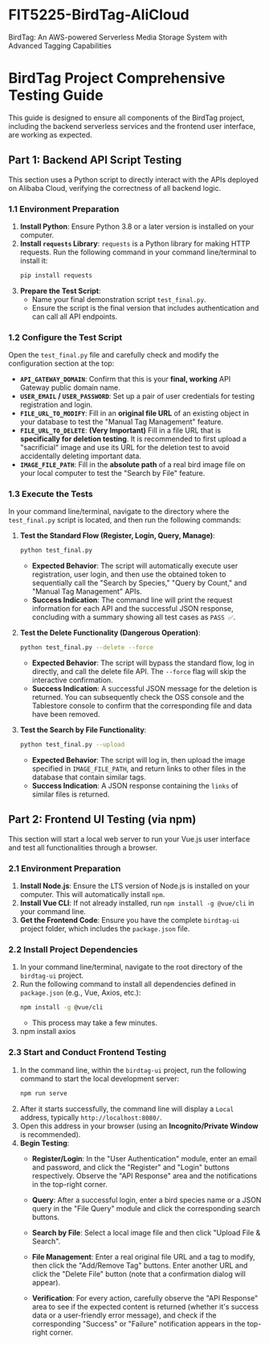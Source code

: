# FIT5225-BirdTag-AliCloud
BirdTag: An AWS-powered Serverless Media Storage System with Advanced Tagging Capabilities
# BirdTag Project Comprehensive Testing Guide

This guide is designed to ensure all components of the BirdTag project, including the backend serverless services and the frontend user interface, are working as expected.

## Part 1: Backend API Script Testing

This section uses a Python script to directly interact with the APIs deployed on Alibaba Cloud, verifying the correctness of all backend logic.

### 1.1 Environment Preparation

1.  **Install Python**: Ensure Python 3.8 or a later version is installed on your computer.
2.  **Install `requests` Library**: `requests` is a Python library for making HTTP requests. Run the following command in your command line/terminal to install it:
    ```bash
    pip install requests
    ```
3.  **Prepare the Test Script**:
    * Name your final demonstration script `test_final.py`.
    * Ensure the script is the final version that includes authentication and can call all API endpoints.

### 1.2 Configure the Test Script

Open the `test_final.py` file and carefully check and modify the configuration section at the top:

* **`API_GATEWAY_DOMAIN`**: Confirm that this is your **final, working** API Gateway public domain name.
* **`USER_EMAIL` / `USER_PASSWORD`**: Set up a pair of user credentials for testing registration and login.
* **`FILE_URL_TO_MODIFY`**: Fill in an **original file URL** of an existing object in your database to test the "Manual Tag Management" feature.
* **`FILE_URL_TO_DELETE`**: **(Very Important)** Fill in a file URL that is **specifically for deletion testing**. It is recommended to first upload a "sacrificial" image and use its URL for the deletion test to avoid accidentally deleting important data.
* **`IMAGE_FILE_PATH`**: Fill in the **absolute path** of a real bird image file on your local computer to test the "Search by File" feature.

### 1.3 Execute the Tests

In your command line/terminal, navigate to the directory where the `test_final.py` script is located, and then run the following commands:

1.  **Test the Standard Flow (Register, Login, Query, Manage)**:
    ```bash
    python test_final.py
    ```
    * **Expected Behavior**: The script will automatically execute user registration, user login, and then use the obtained token to sequentially call the "Search by Species," "Query by Count," and "Manual Tag Management" APIs.
    * **Success Indication**: The command line will print the request information for each API and the successful JSON response, concluding with a summary showing all test cases as `PASS ✅`.

2.  **Test the Delete Functionality (Dangerous Operation)**:
    ```bash
    python test_final.py --delete --force
    ```
    * **Expected Behavior**: The script will bypass the standard flow, log in directly, and call the delete file API. The `--force` flag will skip the interactive confirmation.
    * **Success Indication**: A successful JSON message for the deletion is returned. You can subsequently check the OSS console and the Tablestore console to confirm that the corresponding file and data have been removed.

3.  **Test the Search by File Functionality**:
    ```bash
    python test_final.py --upload
    ```
    * **Expected Behavior**: The script will log in, then upload the image specified in `IMAGE_FILE_PATH`, and return links to other files in the database that contain similar tags.
    * **Success Indication**: A JSON response containing the `links` of similar files is returned.

## Part 2: Frontend UI Testing (via npm)

This section will start a local web server to run your Vue.js user interface and test all functionalities through a browser.

### 2.1 Environment Preparation

1.  **Install Node.js**: Ensure the LTS version of Node.js is installed on your computer. This will automatically install `npm`.
2.  **Install Vue CLI**: If not already installed, run `npm install -g @vue/cli` in your command line.
3.  **Get the Frontend Code**: Ensure you have the complete `birdtag-ui` project folder, which includes the `package.json` file.

### 2.2 Install Project Dependencies

1.  In your command line/terminal, navigate to the root directory of the `birdtag-ui` project.
2.  Run the following command to install all dependencies defined in `package.json` (e.g., Vue, Axios, etc.):
    ```bash
    npm install -g @vue/cli
    ```
    * This process may take a few minutes.
3.  npm install axios

### 2.3 Start and Conduct Frontend Testing

1.  In the command line, within the `birdtag-ui` project, run the following command to start the local development server:
    ```bash
    npm run serve
    ```
2.  After it starts successfully, the command line will display a `Local` address, typically `http://localhost:8080/`.
3.  Open this address in your browser (using an **Incognito/Private Window** is recommended).
4.  **Begin Testing**:
    * **Register/Login**: In the "User Authentication" module, enter an email and password, and click the "Register" and "Login" buttons respectively. Observe the "API Response" area and the notifications in the top-right corner.
    * **Query**: After a successful login, enter a bird species name or a JSON query in the "File Query" module and click the corresponding search buttons.
    * **Search by File**: Select a local image file and then click "Upload File & Search".
    * **File Management**: Enter a real original file URL and a tag to modify, then click the "Add/Remove Tag" buttons. Enter another URL and click the "Delete File" button (note that a confirmation dialog will appear).

    * **Verification**: For every action, carefully observe the "API Response" area to see if the expected content is returned (whether it's success data or a user-friendly error message), and check if the corresponding "Success" or "Failure" notification appears in the top-right corner.
